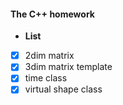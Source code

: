 #### The C++ homework
- **List**
- [x] 2dim matrix
- [x] 3dim matrix template
- [x] time class
- [x] virtual shape class
